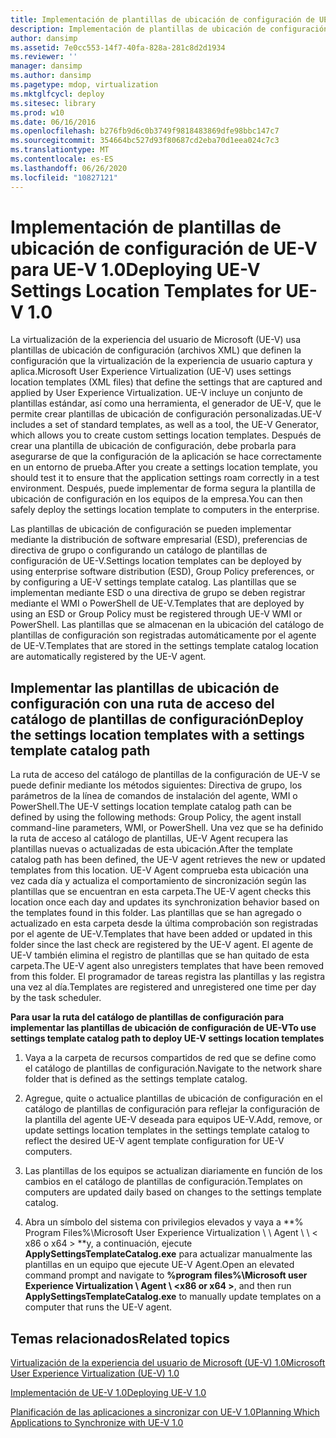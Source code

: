 ```yaml
---
title: Implementación de plantillas de ubicación de configuración de UE-V para UE-V 1.0
description: Implementación de plantillas de ubicación de configuración de UE-V para UE-V 1.0
author: dansimp
ms.assetid: 7e0cc553-14f7-40fa-828a-281c8d2d1934
ms.reviewer: ''
manager: dansimp
ms.author: dansimp
ms.pagetype: mdop, virtualization
ms.mktglfcycl: deploy
ms.sitesec: library
ms.prod: w10
ms.date: 06/16/2016
ms.openlocfilehash: b276fb9d6c0b3749f9818483869dfe98bbc147c7
ms.sourcegitcommit: 354664bc527d93f80687cd2eba70d1eea024c7c3
ms.translationtype: MT
ms.contentlocale: es-ES
ms.lasthandoff: 06/26/2020
ms.locfileid: "10827121"
---
```

# <span data-ttu-id="2a97e-103">Implementación de plantillas de ubicación de configuración de UE-V para UE-V 1.0</span><span class="sxs-lookup"><span data-stu-id="2a97e-103">Deploying UE-V Settings Location Templates for UE-V 1.0</span></span>


<span data-ttu-id="2a97e-104">La virtualización de la experiencia del usuario de Microsoft (UE-V) usa plantillas de ubicación de configuración (archivos XML) que definen la configuración que la virtualización de la experiencia de usuario captura y aplica.</span><span class="sxs-lookup"><span data-stu-id="2a97e-104">Microsoft User Experience Virtualization (UE-V) uses settings location templates (XML files) that define the settings that are captured and applied by User Experience Virtualization.</span></span> <span data-ttu-id="2a97e-105">UE-V incluye un conjunto de plantillas estándar, así como una herramienta, el generador de UE-V, que le permite crear plantillas de ubicación de configuración personalizadas.</span><span class="sxs-lookup"><span data-stu-id="2a97e-105">UE-V includes a set of standard templates, as well as a tool, the UE-V Generator, which allows you to create custom settings location templates.</span></span> <span data-ttu-id="2a97e-106">Después de crear una plantilla de ubicación de configuración, debe probarla para asegurarse de que la configuración de la aplicación se hace correctamente en un entorno de prueba.</span><span class="sxs-lookup"><span data-stu-id="2a97e-106">After you create a settings location template, you should test it to ensure that the application settings roam correctly in a test environment.</span></span> <span data-ttu-id="2a97e-107">Después, puede implementar de forma segura la plantilla de ubicación de configuración en los equipos de la empresa.</span><span class="sxs-lookup"><span data-stu-id="2a97e-107">You can then safely deploy the settings location template to computers in the enterprise.</span></span>

<span data-ttu-id="2a97e-108">Las plantillas de ubicación de configuración se pueden implementar mediante la distribución de software empresarial (ESD), preferencias de directiva de grupo o configurando un catálogo de plantillas de configuración de UE-V.</span><span class="sxs-lookup"><span data-stu-id="2a97e-108">Settings location templates can be deployed by using enterprise software distribution (ESD), Group Policy preferences, or by configuring a UE-V settings template catalog.</span></span> <span data-ttu-id="2a97e-109">Las plantillas que se implementan mediante ESD o una directiva de grupo se deben registrar mediante el WMI o PowerShell de UE-V.</span><span class="sxs-lookup"><span data-stu-id="2a97e-109">Templates that are deployed by using an ESD or Group Policy must be registered through UE-V WMI or PowerShell.</span></span> <span data-ttu-id="2a97e-110">Las plantillas que se almacenan en la ubicación del catálogo de plantillas de configuración son registradas automáticamente por el agente de UE-V.</span><span class="sxs-lookup"><span data-stu-id="2a97e-110">Templates that are stored in the settings template catalog location are automatically registered by the UE-V agent.</span></span>

## <span data-ttu-id="2a97e-111">Implementar las plantillas de ubicación de configuración con una ruta de acceso del catálogo de plantillas de configuración</span><span class="sxs-lookup"><span data-stu-id="2a97e-111">Deploy the settings location templates with a settings template catalog path</span></span>


<span data-ttu-id="2a97e-112">La ruta de acceso del catálogo de plantillas de la configuración de UE-V se puede definir mediante los métodos siguientes: Directiva de grupo, los parámetros de la línea de comandos de instalación del agente, WMI o PowerShell.</span><span class="sxs-lookup"><span data-stu-id="2a97e-112">The UE-V settings location template catalog path can be defined by using the following methods: Group Policy, the agent install command-line parameters, WMI, or PowerShell.</span></span> <span data-ttu-id="2a97e-113">Una vez que se ha definido la ruta de acceso al catálogo de plantillas, UE-V Agent recupera las plantillas nuevas o actualizadas de esta ubicación.</span><span class="sxs-lookup"><span data-stu-id="2a97e-113">After the template catalog path has been defined, the UE-V agent retrieves the new or updated templates from this location.</span></span> <span data-ttu-id="2a97e-114">UE-V Agent comprueba esta ubicación una vez cada día y actualiza el comportamiento de sincronización según las plantillas que se encuentran en esta carpeta.</span><span class="sxs-lookup"><span data-stu-id="2a97e-114">The UE-V agent checks this location once each day and updates its synchronization behavior based on the templates found in this folder.</span></span> <span data-ttu-id="2a97e-115">Las plantillas que se han agregado o actualizado en esta carpeta desde la última comprobación son registradas por el agente de UE-V.</span><span class="sxs-lookup"><span data-stu-id="2a97e-115">Templates that have been added or updated in this folder since the last check are registered by the UE-V agent.</span></span> <span data-ttu-id="2a97e-116">El agente de UE-V también elimina el registro de plantillas que se han quitado de esta carpeta.</span><span class="sxs-lookup"><span data-stu-id="2a97e-116">The UE-V agent also unregisters templates that have been removed from this folder.</span></span> <span data-ttu-id="2a97e-117">El programador de tareas registra las plantillas y las registra una vez al día.</span><span class="sxs-lookup"><span data-stu-id="2a97e-117">Templates are registered and unregistered one time per day by the task scheduler.</span></span>

**<span data-ttu-id="2a97e-118">Para usar la ruta del catálogo de plantillas de configuración para implementar las plantillas de ubicación de configuración de UE-V</span><span class="sxs-lookup"><span data-stu-id="2a97e-118">To use settings template catalog path to deploy UE-V settings location templates</span></span>**

1.  <span data-ttu-id="2a97e-119">Vaya a la carpeta de recursos compartidos de red que se define como el catálogo de plantillas de configuración.</span><span class="sxs-lookup"><span data-stu-id="2a97e-119">Navigate to the network share folder that is defined as the settings template catalog.</span></span>

2.  <span data-ttu-id="2a97e-120">Agregue, quite o actualice plantillas de ubicación de configuración en el catálogo de plantillas de configuración para reflejar la configuración de la plantilla del agente UE-V deseada para equipos UE-V.</span><span class="sxs-lookup"><span data-stu-id="2a97e-120">Add, remove, or update settings location templates in the settings template catalog to reflect the desired UE-V agent template configuration for UE-V computers.</span></span>

3.  <span data-ttu-id="2a97e-121">Las plantillas de los equipos se actualizan diariamente en función de los cambios en el catálogo de plantillas de configuración.</span><span class="sxs-lookup"><span data-stu-id="2a97e-121">Templates on computers are updated daily based on changes to the settings template catalog.</span></span>

4.  <span data-ttu-id="2a97e-122">Abra un símbolo del sistema con privilegios elevados y vaya a \*\*% Program Files%\\Microsoft User Experience Virtualization \ \ Agent \ \ &lt; x86 o x64 &gt; \*\*y, a continuación, ejecute **ApplySettingsTemplateCatalog.exe** para actualizar manualmente las plantillas en un equipo que ejecute UE-V Agent.</span><span class="sxs-lookup"><span data-stu-id="2a97e-122">Open an elevated command prompt and navigate to **%program files%\\Microsoft user Experience Virtualization \\ Agent \\ &lt;x86 or x64 &gt;**, and then run **ApplySettingsTemplateCatalog.exe** to manually update templates on a computer that runs the UE-V agent.</span></span>

## <span data-ttu-id="2a97e-123">Temas relacionados</span><span class="sxs-lookup"><span data-stu-id="2a97e-123">Related topics</span></span>


[<span data-ttu-id="2a97e-124">Virtualización de la experiencia del usuario de Microsoft (UE-V) 1.0</span><span class="sxs-lookup"><span data-stu-id="2a97e-124">Microsoft User Experience Virtualization (UE-V) 1.0</span></span>](index.md)

[<span data-ttu-id="2a97e-125">Implementación de UE-V 1.0</span><span class="sxs-lookup"><span data-stu-id="2a97e-125">Deploying UE-V 1.0</span></span>](deploying-ue-v-10.md)

[<span data-ttu-id="2a97e-126">Planificación de las aplicaciones a sincronizar con UE-V 1.0</span><span class="sxs-lookup"><span data-stu-id="2a97e-126">Planning Which Applications to Synchronize with UE-V 1.0</span></span>](planning-which-applications-to-synchronize-with-ue-v-10.md)

 

 





